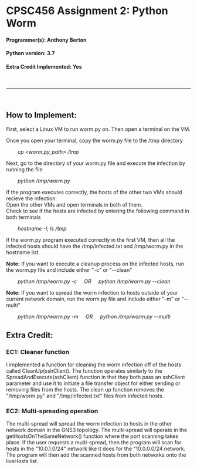 # CPSC456 Assignment 2: Python Worm

#### Programmer(s): Anthony Berton
#### Python version: 3.7
#### Extra Credit Implemented: Yes
<br>

---
<br>

## How to Implement:
First, select a Linux VM to run worm.py on. Then open a terminal on the VM. </br>

Once you open your terminal, copy the worm.py file to the /tmp directory

&nbsp;&nbsp;&nbsp;&nbsp;&nbsp;&nbsp;&nbsp;&nbsp;*cp <worm.py_path> /tmp*

Next, go to the directory of your worm.py file and execute the infection by running the file

&nbsp;&nbsp;&nbsp;&nbsp;&nbsp;&nbsp;&nbsp;&nbsp;*python /tmp/worm.py*

If the program executes correctly, the hosts of the other two VMs should recieve the infection.</br>
Open the other VMs and open terminals in both of them. </br>
Check to see if the hosts are infected by entering the following command in both terminals

&nbsp;&nbsp;&nbsp;&nbsp;&nbsp;&nbsp;&nbsp;&nbsp;*hostname -I; ls /tmp*

If the worm.py program executed correctly in the first VM, then all the infected hosts should have the /tmp/infected.txt and /tmp/worm.py in the hostname list.

**Note:** If you want to execute a cleanup process on the infected hosts, run the worm.py file and include either "-c" or "--clean"

&nbsp;&nbsp;&nbsp;&nbsp;&nbsp;&nbsp;&nbsp;&nbsp;*python /tmp/worm.py -c &nbsp;&nbsp;&nbsp; OR &nbsp;&nbsp;&nbsp; python /tmp/worm.py --clean*

**Note:** If you want to spread the worm infection to hosts outside of your current network domain, run the worm.py file and include either "-m" or "--multi"

&nbsp;&nbsp;&nbsp;&nbsp;&nbsp;&nbsp;&nbsp;&nbsp;*python /tmp/worm.py -m &nbsp;&nbsp;&nbsp; OR &nbsp;&nbsp;&nbsp; python /tmp/worm.py --multi*

## Extra Credit:

### EC1: Cleaner function
I implemented a function for cleaning the worm infection off of the hosts called CleanUp(sshClient). The function operates similarly to the SpreadAndExecute(sshClient) function in that they both pass an sshClient parameter and use it to initiate a file transfer object for either sending or removing files from the hosts. The clean up function removes the "/tmp/worm.py" and "/tmp/infected.txt" files from infected hosts.

### EC2: Multi-spreading operation
The multi-spread will spread the worm infection to hosts in the other network domain in the GNS3 topology. The multi-spread will operate in the getHostsOnTheSameNetwork() function where the port scanning takes place. If the user requests a multi-spread, then the program will scan for hosts in the "10.0.1.0/24" network like it does for the "10.0.0.0/24 network. The program will then add the scanned hosts from both networks onto the liveHosts list.
